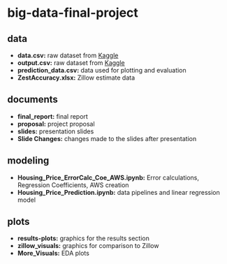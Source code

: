 # big-data-final-project

## data
-	**data.csv:** raw dataset from [Kaggle](https://www.kaggle.com/datasets/shree1992/housedata)
-	**output.csv:** raw dataset from [Kaggle](https://www.kaggle.com/datasets/shree1992/housedata)
-	**prediction_data.csv:** data used for plotting and evaluation
-	**ZestAccuracy.xlsx:** Zillow estimate data
## documents
-	**final_report:** final report
-	**proposal:** project proposal
-	**slides:** presentation slides
-	**Slide Changes:** changes made to the slides after presentation
## modeling
- **Housing_Price_ErrorCalc_Coe_AWS.ipynb:** Error calculations, Regression Coefficients, AWS creation
-	**Housing_Price_Prediction.ipynb:** data pipelines and linear regression model
## plots
-	**results-plots:** graphics for the results section
-	**zillow_visuals:** graphics for comparison to Zillow
-	**More_Visuals:** EDA plots
